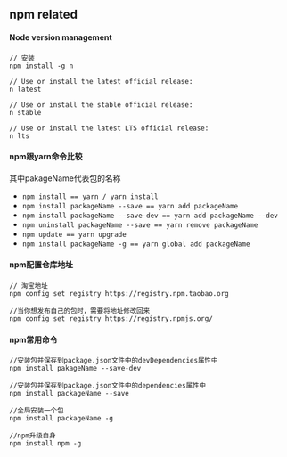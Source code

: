 ## npm related

#### Node version management
```
// 安装
npm install -g n

// Use or install the latest official release:
n latest

// Use or install the stable official release:
n stable

// Use or install the latest LTS official release:
n lts
```

#### npm跟yarn命令比较
其中pakageName代表包的名称
+ `npm install == yarn / yarn install`
+ `npm install packageName --save == yarn add packageName`
+ `npm install packageName --save-dev == yarn add packageName --dev`
+ `npm uninstall packageName --save == yarn remove packageName`
+ `npm update == yarn upgrade`
+ `npm install packageName -g == yarn global add packageName`

#### npm配置仓库地址
```
// 淘宝地址
npm config set registry https://registry.npm.taobao.org

//当你想发布自己的包时，需要将地址修改回来
npm config set registry https://registry.npmjs.org/
```

#### npm常用命令
```
//安装包并保存到package.json文件中的devDependencies属性中
npm install pakageName --save-dev

//安装包并保存到package.json文件中的dependencies属性中
npm install packageName --save

//全局安装一个包
npm install packageName -g

//npm升级自身
npm install npm -g
```
